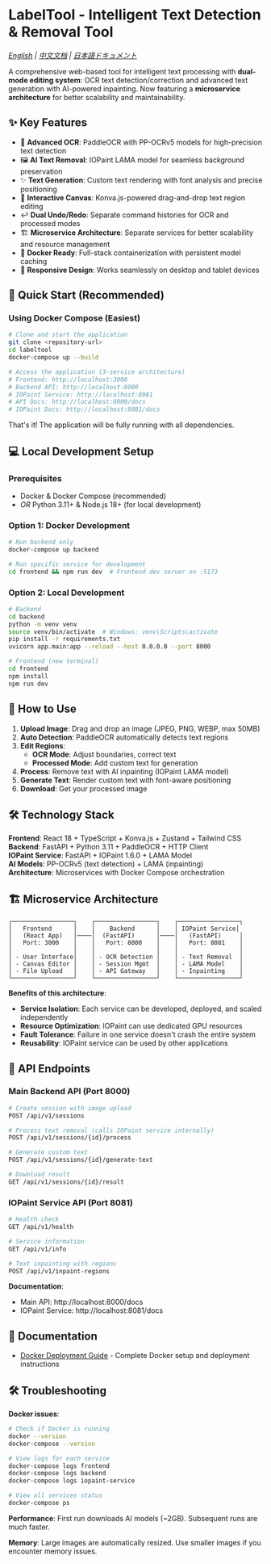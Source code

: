 # LabelTool - Intelligent Text Detection & Removal Tool

*[English](README.md) | [中文文档](README.zh-CN.md) | [日本語ドキュメント](README.ja.md)*

A comprehensive web-based tool for intelligent text processing with **dual-mode editing system**: OCR text detection/correction and advanced text generation with AI-powered inpainting. Now featuring a **microservice architecture** for better scalability and maintainability.

## ✨ Key Features

- 🤖 **Advanced OCR**: PaddleOCR with PP-OCRv5 models for high-precision text detection
- 🖼️ **AI Text Removal**: IOPaint LAMA model for seamless background preservation
- ✨ **Text Generation**: Custom text rendering with font analysis and precise positioning
- 🎨 **Interactive Canvas**: Konva.js-powered drag-and-drop text region editing
- ↩️ **Dual Undo/Redo**: Separate command histories for OCR and processed modes
- 🏗️ **Microservice Architecture**: Separate services for better scalability and resource management
- 🐳 **Docker Ready**: Full-stack containerization with persistent model caching
- 📱 **Responsive Design**: Works seamlessly on desktop and tablet devices

## 🚀 Quick Start (Recommended)

### Using Docker Compose (Easiest)

```bash
# Clone and start the application
git clone <repository-url>
cd labeltool
docker-compose up --build

# Access the application (3-service architecture)
# Frontend: http://localhost:3000
# Backend API: http://localhost:8000
# IOPaint Service: http://localhost:8081
# API Docs: http://localhost:8000/docs
# IOPaint Docs: http://localhost:8081/docs
```

That's it! The application will be fully running with all dependencies.

## 💻 Local Development Setup

### Prerequisites
- Docker & Docker Compose (recommended)
- *OR* Python 3.11+ & Node.js 18+ (for local development)

### Option 1: Docker Development
```bash
# Run backend only
docker-compose up backend

# Run specific service for development
cd frontend && npm run dev  # Frontend dev server on :5173
```

### Option 2: Local Development
```bash
# Backend
cd backend
python -m venv venv
source venv/bin/activate  # Windows: venv\Scripts\activate
pip install -r requirements.txt
uvicorn app.main:app --reload --host 0.0.0.0 --port 8000

# Frontend (new terminal)
cd frontend
npm install
npm run dev
```

## 🎯 How to Use

1. **Upload Image**: Drag and drop an image (JPEG, PNG, WEBP, max 50MB)
2. **Auto Detection**: PaddleOCR automatically detects text regions
3. **Edit Regions**: 
   - **OCR Mode**: Adjust boundaries, correct text
   - **Processed Mode**: Add custom text for generation
4. **Process**: Remove text with AI inpainting (IOPaint LAMA model)
5. **Generate Text**: Render custom text with font-aware positioning
6. **Download**: Get your processed image

## 🛠️ Technology Stack

**Frontend**: React 18 + TypeScript + Konva.js + Zustand + Tailwind CSS  
**Backend**: FastAPI + Python 3.11 + PaddleOCR + HTTP Client  
**IOPaint Service**: FastAPI + IOPaint 1.6.0 + LAMA Model  
**AI Models**: PP-OCRv5 (text detection) + LAMA (inpainting)  
**Architecture**: Microservices with Docker Compose orchestration

## 🏗️ Microservice Architecture

```
┌─────────────────┐    ┌─────────────────┐    ┌─────────────────┐
│   Frontend      │    │    Backend      │    │ IOPaint Service│
│   (React App)   │────│  (FastAPI)      │────│   (FastAPI)     │
│   Port: 3000    │    │   Port: 8000    │    │   Port: 8081    │  
│                 │    │                 │    │                 │
│ - User Interface│    │ - OCR Detection │    │ - Text Removal  │
│ - Canvas Editor │    │ - Session Mgmt  │    │ - LAMA Model    │
│ - File Upload   │    │ - API Gateway   │    │ - Inpainting    │
└─────────────────┘    └─────────────────┘    └─────────────────┘
```

**Benefits of this architecture**:
- **Service Isolation**: Each service can be developed, deployed, and scaled independently
- **Resource Optimization**: IOPaint can use dedicated GPU resources
- **Fault Tolerance**: Failure in one service doesn't crash the entire system
- **Reusability**: IOPaint service can be used by other applications

## 🔧 API Endpoints

### Main Backend API (Port 8000)
```bash
# Create session with image upload
POST /api/v1/sessions

# Process text removal (calls IOPaint service internally)
POST /api/v1/sessions/{id}/process

# Generate custom text
POST /api/v1/sessions/{id}/generate-text

# Download result
GET /api/v1/sessions/{id}/result
```

### IOPaint Service API (Port 8081) 
```bash
# Health check
GET /api/v1/health

# Service information
GET /api/v1/info

# Text inpainting with regions
POST /api/v1/inpaint-regions
```

**Documentation**:
- Main API: http://localhost:8000/docs
- IOPaint Service: http://localhost:8081/docs

## 📖 Documentation

- [Docker Deployment Guide](DOCKER.md) - Complete Docker setup and deployment instructions

## 🛠️ Troubleshooting

**Docker issues**:
```bash
# Check if Docker is running
docker --version
docker-compose --version

# View logs for each service
docker-compose logs frontend
docker-compose logs backend  
docker-compose logs iopaint-service

# View all services status
docker-compose ps
```

**Performance**: First run downloads AI models (~2GB). Subsequent runs are much faster.

**Memory**: Large images are automatically resized. Use smaller images if you encounter memory issues.